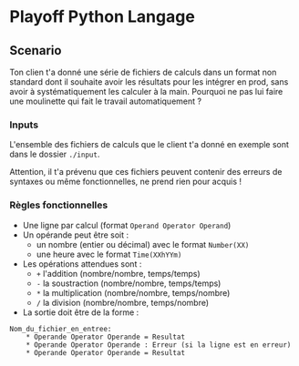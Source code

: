 # Playoff Python Langage

## Scenario 

Ton clien t'a donné une série de fichiers de calculs dans un format non standard 
dont il souhaite avoir les résultats pour les intégrer en prod, sans avoir à 
systématiquement les calculer à la main.
Pourquoi ne pas lui faire une moulinette qui fait le travail automatiquement ? 

### Inputs

L'ensemble des fichiers de calculs que le client t'a donné en exemple sont dans 
le dossier `./input`. 

Attention, il t'a prévenu que ces fichiers peuvent contenir des erreurs de 
syntaxes ou même fonctionnelles, ne prend rien pour acquis !

### Règles fonctionnelles

* Une ligne par calcul (format `Operand Operator Operand`)
* Un opérande peut être soit :
	* un nombre (entier ou décimal) avec le format `Number(XX)`
	* une heure avec le format `Time(XXhYYm)`
* Les opérations attendues sont : 
	* `+` l'addition (nombre/nombre, temps/temps)
	* `-` la soustraction (nombre/nombre, temps/temps)
	* `*` la multiplication (nombre/nombre, temps/nombre)
	* `/` la division (nombre/nombre, temps/nombre)
* La sortie doit être de la forme : 
```
Nom_du_fichier_en_entree:
	* Operande Operator Operande = Resultat
	* Operande Operator Operande : Erreur (si la ligne est en erreur)
	* Operande Operator Operande = Resultat
```
